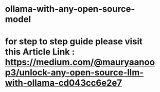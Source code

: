 # ollama-with-any-open-source-model
# for step to step guide please visit this Article Link : https://medium.com/@mauryaanoop3/unlock-any-open-source-llm-with-ollama-cd043cc6e2e7
 
